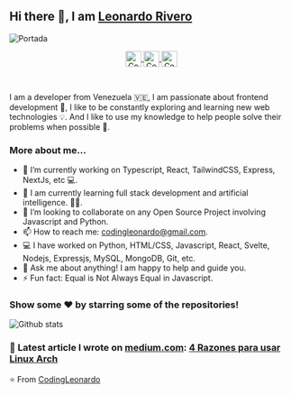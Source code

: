 ## Hi there 👋, I am [Leonardo Rivero](https://codingleonardo.github.io)

![Portada](https://user-images.githubusercontent.com/45718658/91781821-4b26a880-ebc9-11ea-8891-87b23c915a1e.png)

<p align="center">
  <a href="https://twitter.com/CodingLeonardo" target="blank">
    <img align="center" src="https://cdn.jsdelivr.net/npm/simple-icons@3.0.1/icons/twitter.svg" alt="CodingLeonardo Twitter" height="28px" width="28px" />
  </a>
  <a href="https://www.facebook.com/CodingLeonardo" target="blank">
    <img align="center" src="https://cdn.jsdelivr.net/npm/simple-icons@3.0.1/icons/facebook.svg" alt="CodingLeonardo Facebook" height="28px" width="28px" />
  </a>
  <a href="https://www.instagram.com/codingleonardo/" target="blank">
    <img align="center" src="https://cdn.jsdelivr.net/npm/simple-icons@3.0.1/icons/instagram.svg" alt="CodingLeonardo Instagram" height="28px" width="28px" />
  </a>
</p>

<br />

I am a developer from Venezuela 🇻🇪, I am passionate about frontend development 🚀, I like to be constantly exploring and learning new web technologies 💡. And I like to use my knowledge to help people solve their problems when possible 💚.

### More about me...

- 🔭 I’m currently working on Typescript, React, TailwindCSS, Express, NextJs, etc 💻.
- 🌱 I am currently learning full stack development and artificial intelligence. 🤖🚀.
- 👯 I’m looking to collaborate on any Open Source Project involving Javascript and Python.
- 📫 How to reach me: codingleonardo@gmail.com.
- 💻 I have worked on Python, HTML/CSS, Javascript, React, Svelte, Nodejs, Expressjs, MySQL, MongoDB, Git, etc.
- 💬 Ask me about anything! I am happy to help and guide you.
- ⚡ Fun fact: Equal is Not Always Equal in Javascript.

### Show some ❤️ by starring some of the repositories!

![Github stats](https://github-readme-stats.vercel.app/api?username=codingleonardo&show_icons=true&hide_border=true)

### 📝 Latest article I wrote on [medium.com](https://medium.com/@CodingLeonardo): [4 Razones para usar Linux Arch](https://medium.com/@CodingLeonardo/4-razones-para-usar-linux-arch-be182bc65de4?source=rss-5fbf7bb76a24------2)

⭐️ From [CodingLeonardo](https://github.com/CodingLeonardo)
